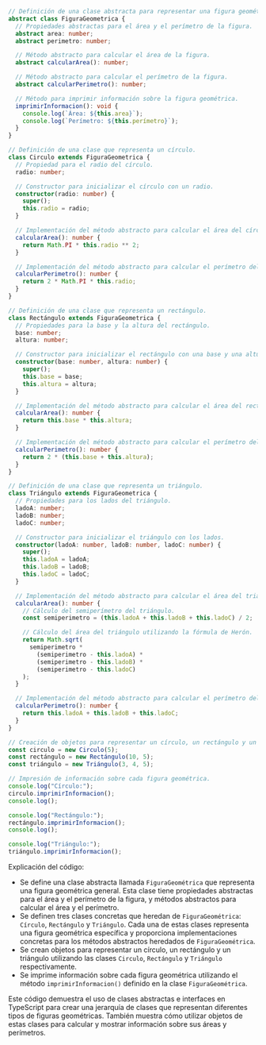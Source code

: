 ```typescript
// Definición de una clase abstracta para representar una figura geométrica.
abstract class FiguraGeometrica {
  // Propiedades abstractas para el área y el perímetro de la figura.
  abstract area: number;
  abstract perimetro: number;

  // Método abstracto para calcular el área de la figura.
  abstract calcularArea(): number;

  // Método abstracto para calcular el perímetro de la figura.
  abstract calcularPerimetro(): number;

  // Método para imprimir información sobre la figura geométrica.
  imprimirInformacion(): void {
    console.log(`Área: ${this.area}`);
    console.log(`Perímetro: ${this.perímetro}`);
  }
}

// Definición de una clase que representa un círculo.
class Circulo extends FiguraGeometrica {
  // Propiedad para el radio del círculo.
  radio: number;

  // Constructor para inicializar el círculo con un radio.
  constructor(radio: number) {
    super();
    this.radio = radio;
  }

  // Implementación del método abstracto para calcular el área del círculo.
  calcularArea(): number {
    return Math.PI * this.radio ** 2;
  }

  // Implementación del método abstracto para calcular el perímetro del círculo.
  calcularPerimetro(): number {
    return 2 * Math.PI * this.radio;
  }
}

// Definición de una clase que representa un rectángulo.
class Rectángulo extends FiguraGeometrica {
  // Propiedades para la base y la altura del rectángulo.
  base: number;
  altura: number;

  // Constructor para inicializar el rectángulo con una base y una altura.
  constructor(base: number, altura: number) {
    super();
    this.base = base;
    this.altura = altura;
  }

  // Implementación del método abstracto para calcular el área del rectángulo.
  calcularArea(): number {
    return this.base * this.altura;
  }

  // Implementación del método abstracto para calcular el perímetro del rectángulo.
  calcularPerimetro(): number {
    return 2 * (this.base + this.altura);
  }
}

// Definición de una clase que representa un triángulo.
class Triángulo extends FiguraGeometrica {
  // Propiedades para los lados del triángulo.
  ladoA: number;
  ladoB: number;
  ladoC: number;

  // Constructor para inicializar el triángulo con los lados.
  constructor(ladoA: number, ladoB: number, ladoC: number) {
    super();
    this.ladoA = ladoA;
    this.ladoB = ladoB;
    this.ladoC = ladoC;
  }

  // Implementación del método abstracto para calcular el área del triángulo.
  calcularArea(): number {
    // Cálculo del semiperímetro del triángulo.
    const semiperimetro = (this.ladoA + this.ladoB + this.ladoC) / 2;

    // Cálculo del área del triángulo utilizando la fórmula de Herón.
    return Math.sqrt(
      semiperimetro *
        (semiperimetro - this.ladoA) *
        (semiperimetro - this.ladoB) *
        (semiperimetro - this.ladoC)
    );
  }

  // Implementación del método abstracto para calcular el perímetro del triángulo.
  calcularPerimetro(): number {
    return this.ladoA + this.ladoB + this.ladoC;
  }
}

// Creación de objetos para representar un círculo, un rectángulo y un triángulo.
const circulo = new Circulo(5);
const rectángulo = new Rectángulo(10, 5);
const triángulo = new Triángulo(3, 4, 5);

// Impresión de información sobre cada figura geométrica.
console.log("Círculo:");
circulo.imprimirInformacion();
console.log();

console.log("Rectángulo:");
rectángulo.imprimirInformacion();
console.log();

console.log("Triángulo:");
triángulo.imprimirInformacion();
```

Explicación del código:

* Se define una clase abstracta llamada `FiguraGeométrica` que representa una figura geométrica general. Esta clase tiene propiedades abstractas para el área y el perímetro de la figura, y métodos abstractos para calcular el área y el perímetro.
* Se definen tres clases concretas que heredan de `FiguraGeométrica`: `Círculo`, `Rectángulo` y `Triángulo`. Cada una de estas clases representa una figura geométrica específica y proporciona implementaciones concretas para los métodos abstractos heredados de `FiguraGeométrica`.
* Se crean objetos para representar un círculo, un rectángulo y un triángulo utilizando las clases `Circulo`, `Rectángulo` y `Triángulo` respectivamente.
* Se imprime información sobre cada figura geométrica utilizando el método `imprimirInformacion()` definido en la clase `FiguraGeométrica`.

Este código demuestra el uso de clases abstractas e interfaces en TypeScript para crear una jerarquía de clases que representan diferentes tipos de figuras geométricas. También muestra cómo utilizar objetos de estas clases para calcular y mostrar información sobre sus áreas y perímetros.